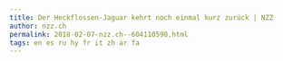 ```yaml
---
title: Der Heckflossen-Jaguar kehrt noch einmal kurz zurück | NZZ
author: nzz.ch
permalink: 2018-02-07-nzz.ch--604110590.html
tags: en es ru hy fr it zh ar fa
---
```


